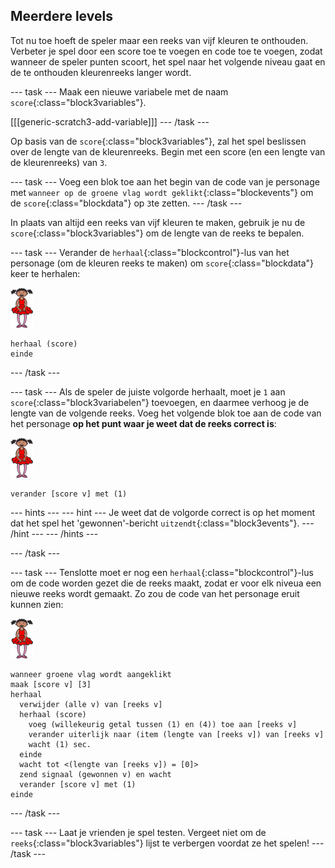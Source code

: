 ## Meerdere levels

Tot nu toe hoeft de speler maar een reeks van vijf kleuren te onthouden. Verbeter je spel door een score toe te voegen en code toe te voegen, zodat wanneer de speler punten scoort, het spel naar het volgende niveau gaat en de te onthouden kleurenreeks langer wordt.

--- task --- Maak een nieuwe variabele met de naam `score`{:class="block3variables"}.

[[[generic-scratch3-add-variable]]] --- /task ---

Op basis van de `score`{:class="block3variables"}, zal het spel beslissen over de lengte van de kleurenreeks. Begin met een score (en een lengte van de kleurenreeks) van `3`.

--- task --- Voeg een blok toe aan het begin van de code van je personage met `wanneer op de groene vlag wordt geklikt`{:class="blockevents"} om de `score`{:class="blockdata"} op `3`te zetten. --- /task ---

In plaats van altijd een reeks van vijf kleuren te maken, gebruik je nu de `score`{:class="block3variables"} om de lengte van de reeks te bepalen.

--- task --- Verander de `herhaal`{:class="blockcontrol"}-lus van het personage (om de kleuren reeks te maken) om `score`{:class="blockdata"} keer te herhalen:

![sprite](images/ballerina.png)

```blocks3
herhaal (score)
einde
```

--- /task ---

--- task --- Als de speler de juiste volgorde herhaalt, moet je `1` aan `score`{:class="block3variabelen"} toevoegen, en daarmee verhoog je de lengte van de volgende reeks. Voeg het volgende blok toe aan de code van het personage **op het punt waar je weet dat de reeks correct is**:

![sprite](images/ballerina.png)

```blocks3
verander [score v] met (1)
```

--- hints ---
 --- hint --- Je weet dat de volgorde correct is op het moment dat het spel het 'gewonnen'-bericht `uitzendt`{:class="block3events"}. --- /hint --- --- /hints ---

--- /task ---

--- task --- Tenslotte moet er nog een `herhaal`{:class="blockcontrol"}-lus om de code worden gezet die de reeks maakt, zodat er voor elk niveua een nieuwe reeks wordt gemaakt. Zo zou de code van het personage eruit kunnen zien:

![balletdanseres](images/ballerina.png)

```blocks3
wanneer groene vlag wordt aangeklikt
maak [score v] [3]
herhaal 
  verwijder (alle v) van [reeks v]
  herhaal (score)
    voeg (willekeurig getal tussen (1) en (4)) toe aan [reeks v]
    verander uiterlijk naar (item (lengte van [reeks v]) van [reeks v]
    wacht (1) sec.
  einde
  wacht tot <(lengte van [reeks v]) = [0]>
  zend signaal (gewonnen v) en wacht
  verander [score v] met (1)
einde
```

--- /task ---

--- task --- Laat je vrienden je spel testen. Vergeet niet om de `reeks`{:class="block3variables"} lijst te verbergen voordat ze het spelen! --- /task ---